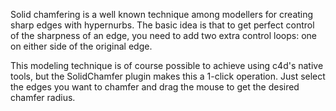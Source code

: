 Solid chamfering is a well known technique among modellers for creating sharp edges with hypernurbs. The basic idea is that to get perfect control of the sharpness of an edge, you need to add two extra control loops: one on either side of the original edge.

This modeling technique is of course possible to achieve using c4d's native tools, but the SolidChamfer plugin makes this a 1-click operation. Just select the edges you want to chamfer and drag the mouse to get the desired chamfer radius.